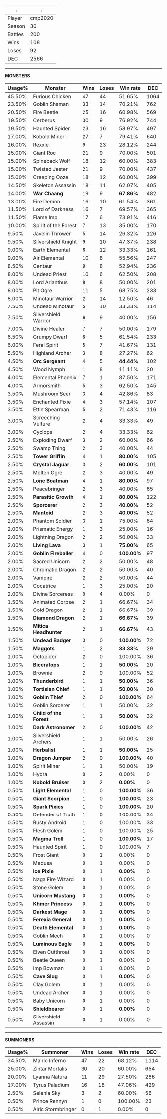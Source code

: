 .|.
|-|-
Player|cmp2020
Season|30
Battles|200
Wins|108
Loses|92
DEC|2566

---
**MONSTERS**

Usage%|Monster|Wins|Loses|Win rate|DEC|
-|-|-|-|-|-|
45.50%|Furious Chicken|47|44|51.65%|1064|
23.50%|Goblin Shaman|33|14|70.21%|762|
20.50%|Fire Beetle|25|16|60.98%|569|
19.50%|Cerberus|30|9|76.92%|744|
19.50%|Haunted Spider|23|16|58.97%|497|
17.00%|Kobold Miner|27|7|79.41%|640|
16.00%|Rexxie|9|23|28.12%|244|
15.00%|Giant Roc|21|9|70.00%|501|
15.00%|Spineback Wolf|18|12|60.00%|383|
15.00%|Twisted Jester|21|9|70.00%|437|
15.00%|Creeping Ooze|18|12|60.00%|399|
14.50%|Skeleton Assassin|18|11|62.07%|405|
14.00%|**War Chaang**|19|9|**67.86%**|482|
13.00%|Fire Demon|16|10|61.54%|361|
11.50%|Lord of Darkness|16|7|69.57%|365|
11.50%|Flame Imp|17|6|73.91%|416|
10.00%|Spirit of the Forest|7|13|35.00%|170|
9.50%|Javelin Thrower|5|14|26.32%|126|
9.50%|Silvershield Knight|9|10|47.37%|238|
9.00%|Earth Elemental|6|12|33.33%|161|
9.00%|Air Elemental|10|8|55.56%|247|
8.50%|Centaur|9|8|52.94%|236|
8.00%|Undead Priest|10|6|62.50%|208|
8.00%|Lord Arianthus|8|8|50.00%|201|
8.00%|Pit Ogre|11|5|68.75%|233|
8.00%|Minotaur Warrior|2|14|12.50%|46|
7.50%|Undead Minotaur|5|10|33.33%|114|
7.50%|Silvershield Warrior|6|9|40.00%|156|
7.00%|Divine Healer|7|7|50.00%|179|
6.50%|Grumpy Dwarf|8|5|61.54%|233|
6.00%|Feral Spirit|5|7|41.67%|131|
5.50%|Highland Archer|3|8|27.27%|62|
4.50%|**Orc Sergeant**|4|5|**44.44%**|102|
4.50%|Wood Nymph|1|8|11.11%|20|
4.00%|Elemental Phoenix|7|1|87.50%|171|
4.00%|Armorsmith|5|3|62.50%|145|
3.50%|Mushroom Seer|3|4|42.86%|83|
3.50%|Enchanted Pixie|4|3|57.14%|107|
3.50%|Ettin Spearman|5|2|71.43%|116|
3.00%|Screeching Vulture|2|4|33.33%|49|
3.00%|Cyclops|2|4|33.33%|62|
2.50%|Exploding Dwarf|3|2|60.00%|66|
2.50%|Swamp Thing|2|3|40.00%|44|
2.50%|**Tower Griffin**|4|1|**80.00%**|105|
2.50%|**Crystal Jaguar**|3|2|**60.00%**|101|
2.50%|Molten Ogre|2|3|40.00%|49|
2.50%|**Lone Boatman**|4|1|**80.00%**|97|
2.50%|Peacebringer|2|3|40.00%|65|
2.50%|**Parasitic Growth**|4|1|**80.00%**|122|
2.50%|**Sporcerer**|2|3|**40.00%**|52|
2.50%|**Mantoid**|2|3|**40.00%**|52|
2.00%|Phantom Soldier|3|1|75.00%|64|
2.00%|Prismatic Energy|1|3|25.00%|16|
2.00%|Lightning Dragon|2|2|50.00%|33|
2.00%|**Living Lava**|3|1|**75.00%**|65|
2.00%|**Goblin Fireballer**|4|0|**100.00%**|97|
2.00%|Sacred Unicorn|2|2|50.00%|48|
2.00%|Chromatic Dragon|2|2|50.00%|40|
2.00%|Vampire|2|2|50.00%|44|
2.00%|Cocatrice|1|3|25.00%|20|
2.00%|Divine Sorceress|0|4|0.00%|0|
1.50%|Animated Corpse|2|1|66.67%|34|
1.50%|Gold Dragon|2|1|66.67%|39|
1.50%|**Diamond Dragon**|2|1|**66.67%**|39|
1.50%|**Mitica Headhunter**|2|1|**66.67%**|43|
1.50%|**Undead Badger**|3|0|**100.00%**|72|
1.50%|**Maggots**|1|2|**33.33%**|29|
1.00%|Octopider|2|0|100.00%|36|
1.00%|**Biceratops**|1|1|**50.00%**|20|
1.00%|Brownie|2|0|100.00%|52|
1.00%|**Thunderbird**|1|1|**50.00%**|36|
1.00%|**Tortisian Chief**|1|1|**50.00%**|30|
1.00%|**Goblin Thief**|2|0|**100.00%**|64|
1.00%|Goblin Sorcerer|1|1|50.00%|32|
1.00%|**Child of the Forest**|1|1|**50.00%**|32|
1.00%|**Dark Astronomer**|2|0|**100.00%**|42|
1.00%|Silvershield Archers|1|1|50.00%|26|
1.00%|**Herbalist**|1|1|**50.00%**|25|
1.00%|**Dragon Jumper**|2|0|**100.00%**|40|
1.00%|Spirit Miner|1|1|50.00%|19|
1.00%|Hydra|0|2|0.00%|0|
1.00%|**Kobold Bruiser**|0|2|**0.00%**|0|
0.50%|**Light Elemental**|1|0|**100.00%**|36|
0.50%|**Giant Scorpion**|1|0|**100.00%**|23|
0.50%|**Spark Pixies**|1|0|**100.00%**|20|
0.50%|Defender of Truth|1|0|100.00%|34|
0.50%|Rusty Android|1|0|100.00%|33|
0.50%|Flesh Golem|1|0|100.00%|25|
0.50%|**Magma Troll**|1|0|**100.00%**|17|
0.50%|Haunted Spirit|1|0|100.00%|7|
0.50%|Frost Giant|0|1|0.00%|0|
0.50%|Medusa|0|1|0.00%|0|
0.50%|**Ice Pixie**|0|1|**0.00%**|0|
0.50%|Naga Fire Wizard|0|1|0.00%|0|
0.50%|Stone Golem|0|1|0.00%|0|
0.50%|**Unicorn Mustang**|0|1|**0.00%**|0|
0.50%|**Khmer Princess**|0|1|**0.00%**|0|
0.50%|**Darkest Mage**|0|1|**0.00%**|0|
0.50%|**Ferexia General**|0|1|**0.00%**|0|
0.50%|**Death Elemental**|0|1|**0.00%**|0|
0.50%|Goblin Mech|0|1|0.00%|0|
0.50%|**Luminous Eagle**|0|1|**0.00%**|0|
0.50%|Elven Cutthroat|0|1|0.00%|0|
0.50%|Beetle Queen|0|1|0.00%|0|
0.50%|Imp Bowman|0|1|0.00%|0|
0.50%|**Cave Slug**|0|1|**0.00%**|0|
0.50%|Clay Golem|0|1|0.00%|0|
0.50%|Undead Archer|0|1|0.00%|0|
0.50%|Baby Unicorn|0|1|0.00%|0|
0.50%|**Shieldbearer**|0|1|**0.00%**|0|
0.50%|Silvershield Assassin|0|1|0.00%|0|

---
**SUMMONERS**

Usage%|Summoner|Wins|Loses|Win rate|DEC|
-|-|-|-|-|-|
34.50%|Malric Inferno|47|22|68.12%|1114|
25.00%|Zintar Mortalis|30|20|60.00%|654|
20.00%|Lyanna Natura|11|29|27.50%|286|
17.00%|Tyrus Paladium|16|18|47.06%|429|
2.50%|Selenia Sky|3|2|60.00%|56|
0.50%|Prince Rennyn|1|0|100.00%|23|
0.50%|Alric Stormbringer|0|1|0.00%|0|
